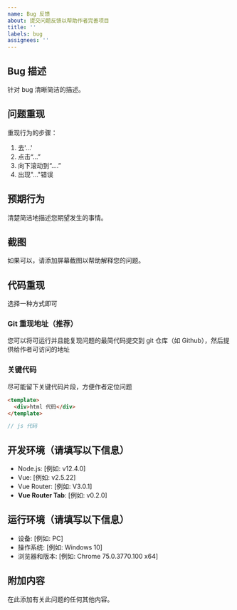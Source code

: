 ```yaml
---
name: Bug 反馈
about: 提交问题反馈以帮助作者完善项目
title: ''
labels: bug
assignees: ''
---
```


## Bug 描述

针对 bug 清晰简洁的描述。

## 问题重现

重现行为的步骤：

1. 去'...'
2. 点击“...”
3. 向下滚动到“....”
4. 出现"..."错误

## 预期行为

清楚简洁地描述您期望发生的事情。

## 截图

如果可以，请添加屏幕截图以帮助解释您的问题。

## 代码重现

选择一种方式即可

### Git 重现地址（推荐）

您可以将可运行并且能复现问题的最简代码提交到 git 仓库（如 Github），然后提供给作者可访问的地址

### 关键代码

尽可能留下关键代码片段，方便作者定位问题

```html
<template>
  <div>html 代码</div>
</template>
```

```javascript
// js 代码
```

## 开发环境（请填写以下信息）

- Node.js: [例如: v12.4.0]
- Vue: [例如: v2.5.22]
- Vue Router: [例如: V3.0.1]
- **Vue Router Tab**: [例如: v0.2.0]

## 运行环境（请填写以下信息）

- 设备: [例如: PC]
- 操作系统: [例如: Windows 10]
- 浏览器和版本: [例如: Chrome 75.0.3770.100 x64]

## 附加内容

在此添加有关此问题的任何其他内容。
